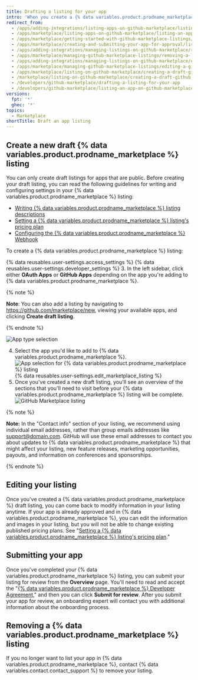 ```yaml
---
title: Drafting a listing for your app
intro: 'When you create a {% data variables.product.prodname_marketplace %} listing, GitHub saves it in draft mode until you submit the app for approval. Your listing shows customers how they can use your app.'
redirect_from:
  - /apps/adding-integrations/listing-apps-on-github-marketplace/listing-an-app-on-github-marketplace
  - /apps/marketplace/listing-apps-on-github-marketplace/listing-an-app-on-github-marketplace
  - /apps/marketplace/getting-started-with-github-marketplace-listings/listing-an-app-on-github-marketplace
  - /apps/marketplace/creating-and-submitting-your-app-for-approval/listing-an-app-on-github-marketplace
  - /apps/adding-integrations/managing-listings-on-github-marketplace/removing-a-listing-from-github-marketplace
  - /apps/marketplace/managing-github-marketplace-listings/removing-a-listing-from-github-marketplace
  - /apps/adding-integrations/managing-listings-on-github-marketplace/editing-a-github-marketplace-listing
  - /apps/marketplace/managing-github-marketplace-listings/editing-a-github-marketplace-listing
  - /apps/marketplace/listing-on-github-marketplace/creating-a-draft-github-marketplace-listing
  - /marketplace/listing-on-github-marketplace/creating-a-draft-github-marketplace-listing
  - /developers/github-marketplace/drafting-a-listing-for-your-app
  - /developers/github-marketplace/listing-an-app-on-github-marketplace/drafting-a-listing-for-your-app
versions:
  fpt: '*'
  ghec: '*'
topics:
  - Marketplace
shortTitle: Draft an app listing
---
```

## Create a new draft {% data variables.product.prodname_marketplace %} listing

You can only create draft listings for apps that are public. Before creating your draft listing, you can read the following guidelines for writing and configuring settings in your {% data variables.product.prodname_marketplace %} listing:

* [Writing {% data variables.product.prodname_marketplace %} listing descriptions](/marketplace/listing-on-github-marketplace/writing-github-marketplace-listing-descriptions/)
* [Setting a {% data variables.product.prodname_marketplace %} listing's pricing plan](/marketplace/listing-on-github-marketplace/setting-a-github-marketplace-listing-s-pricing-plan/)
* [Configuring the {% data variables.product.prodname_marketplace %} Webhook](/marketplace/listing-on-github-marketplace/configuring-the-github-marketplace-webhook/)

To create a {% data variables.product.prodname_marketplace %} listing:

{% data reusables.user-settings.access_settings %}
{% data reusables.user-settings.developer_settings %}
3. In the left sidebar, click either **OAuth Apps** or **GitHub Apps** depending on the app you're adding to {% data variables.product.prodname_marketplace %}.

  {% note %}

  **Note**: You can also add a listing by navigating to https://github.com/marketplace/new, viewing your available apps, and clicking **Create draft listing**.

  {% endnote %}

  ![App type selection](/assets/images/settings/apps_choose_app.png)

4. Select the app you'd like to add to {% data variables.product.prodname_marketplace %}.
![App selection for {% data variables.product.prodname_marketplace %} listing](/assets/images/github-apps/github_apps_select-app.png)
{% data reusables.user-settings.edit_marketplace_listing %}
5. Once you've created a new draft listing, you'll see an overview of the sections that you'll need to visit before your {% data variables.product.prodname_marketplace %} listing will be complete.
![GitHub Marketplace listing](/assets/images/marketplace/marketplace_listing_overview.png)


{% note %}

**Note:** In the "Contact info" section of your listing, we recommend using individual email addresses, rather than group emails addresses like support@domain.com. GitHub will use these email addresses to contact you about updates to {% data variables.product.prodname_marketplace %} that might affect your listing, new feature releases, marketing opportunities, payouts, and information on conferences and sponsorships.

{% endnote %}

## Editing your listing

Once you've created a {% data variables.product.prodname_marketplace %} draft listing, you can come back to modify information in your listing anytime. If your app is already approved and in {% data variables.product.prodname_marketplace %}, you can edit the information and images in your listing, but you will not be able to change existing published pricing plans. See "[Setting a {% data variables.product.prodname_marketplace %} listing's pricing plan](/marketplace/listing-on-github-marketplace/setting-a-github-marketplace-listing-s-pricing-plan/)."

## Submitting your app

Once you've completed your {% data variables.product.prodname_marketplace %} listing, you can submit your listing for review from the **Overview** page. You'll need to read and accept the "[{% data variables.product.prodname_marketplace %} Developer Agreement](/free-pro-team@latest/github/site-policy/github-marketplace-developer-agreement/)," and then you can click **Submit for review**. After you submit your app for review, an onboarding expert will contact you with additional information about the onboarding process.

## Removing a {% data variables.product.prodname_marketplace %} listing

If you no longer want to list your app in {% data variables.product.prodname_marketplace %}, contact {% data variables.contact.contact_support %} to remove your listing.
